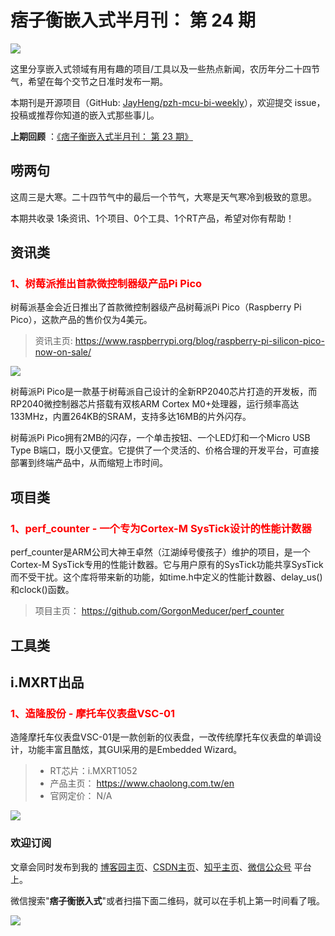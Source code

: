 # 痞子衡嵌入式半月刊： 第 24 期

![](http://henjay724.com/image/cnblogs/pzh_mcu_bi_weekly.PNG)

这里分享嵌入式领域有用有趣的项目/工具以及一些热点新闻，农历年分二十四节气，希望在每个交节之日准时发布一期。

本期刊是开源项目（GitHub: [JayHeng/pzh-mcu-bi-weekly](https://github.com/JayHeng/pzh-mcu-bi-weekly)），欢迎提交 issue，投稿或推荐你知道的嵌入式那些事儿。

**上期回顾** ：[《痞子衡嵌入式半月刊： 第 23 期》](https://www.cnblogs.com/henjay724/p/14243692.html)

## 唠两句

这周三是大寒。二十四节气中的最后一个节气，大寒是天气寒冷到极致的意思。

本期共收录 1条资讯、1个项目、0个工具、1个RT产品，希望对你有帮助！

## 资讯类

### <font color="red">1、树莓派推出首款微控制器级产品Pi Pico</font>

树莓派基金会近日推出了首款微控制器级产品树莓派Pi Pico（Raspberry Pi Pico），这款产品的售价仅为4美元。

> 资讯主页: https://www.raspberrypi.org/blog/raspberry-pi-silicon-pico-now-on-sale/

![](http://henjay724.com/image/biweekly/Raspberry-Pi-Pico.PNG)


树莓派Pi Pico是一款基于树莓派自己设计的全新RP2040芯片打造的开发板，而RP2040微控制器芯片搭载有双核ARM Cortex M0+处理器，运行频率高达133MHz，内置264KB的SRAM，支持多达16MB的片外闪存。

树莓派Pi Pico拥有2MB的闪存，一个单击按钮、一个LED灯和一个Micro USB Type B端口，既小又便宜。它提供了一个灵活的、价格合理的开发平台，可直接部署到终端产品中，从而缩短上市时间。

## 项目类

### <font color="red">1、perf_counter - 一个专为Cortex-M SysTick设计的性能计数器</font>

perf_counter是ARM公司大神王卓然（江湖绰号傻孩子）维护的项目，是一个Cortex-M SysTick专用的性能计数器。它与用户原有的SysTick功能共享SysTick而不受干扰。这个库将带来新的功能，如time.h中定义的性能计数器、delay_us()和clock()函数。

> 项目主页： https://github.com/GorgonMeducer/perf_counter

## 工具类

## i.MXRT出品

### <font color="red">1、造隆股份 - 摩托车仪表盘VSC-01</font>

造隆摩托车仪表盘VSC-01是一款创新的仪表盘，一改传统摩托车仪表盘的单调设计，功能丰富且酷炫，其GUI采用的是Embedded Wizard。

> * RT芯片：i.MXRT1052   
> * 产品主页： https://www.chaolong.com.tw/en  
> * 官网定价： N/A  

![](http://henjay724.com/image/biweekly/CHAOLONG-VSC-01.PNG)

### 欢迎订阅

文章会同时发布到我的 [博客园主页](https://www.cnblogs.com/henjay724/)、[CSDN主页](https://blog.csdn.net/henjay724)、[知乎主页](https://www.zhihu.com/people/henjay724)、[微信公众号](http://weixin.sogou.com/weixin?type=1&query=痞子衡嵌入式) 平台上。

微信搜索"__痞子衡嵌入式__"或者扫描下面二维码，就可以在手机上第一时间看了哦。

![](http://henjay724.com/image/github/pzhMcu_qrcode_258x258.jpg)

